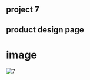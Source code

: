 ## project 7
## product design page
# image
![7](https://user-images.githubusercontent.com/105772373/206866433-f1289b43-2109-47c2-ae58-d9a2f9a4db69.png)
